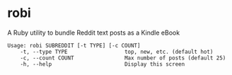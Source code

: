 # robi
A Ruby utility to bundle Reddit text posts as a Kindle eBook

```
Usage: robi SUBREDDIT [-t TYPE] [-c COUNT]
    -t, --type TYPE                  top, new, etc. (default hot)
    -c, --count COUNT                Max number of posts (default 25)
    -h, --help                       Display this screen
```
